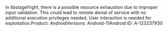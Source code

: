In libstagefright, there is a possible resource exhaustion due to improper input validation. This could lead to remote denial of service with no additional execution privileges needed. User interaction is needed for exploitation.Product: AndroidVersions: Android-11Android ID: A-123237930